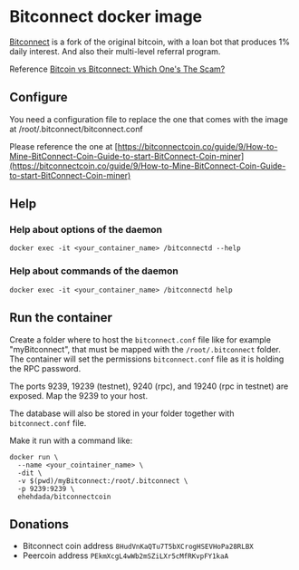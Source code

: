 # Bitconnect docker image

[Bitconnect](https://bitconnectcoin.co/) is a fork of the original bitcoin, with a loan bot that produces 1% daily interest. And also their multi-level referral program.

Reference [Bitcoin vs Bitconnect: Which One's The Scam?](https://steemit.com/bitcoin/@hoho/bitcoin-vs-bitconnect-which-one-s-the-scam)

## Configure

You need a configuration file to replace the one that comes with the image at /root/.bitconnect/bitconnect.conf

Please reference the one at [https://bitconnectcoin.co/guide/9/How-to-Mine-BitConnect-Coin-Guide-to-start-BitConnect-Coin-miner](https://bitconnectcoin.co/guide/9/How-to-Mine-BitConnect-Coin-Guide-to-start-BitConnect-Coin-miner)

## Help

### Help about options of the daemon
```
docker exec -it <your_container_name> /bitconnectd --help
```
### Help about commands of the daemon
```
docker exec -it <your_container_name> /bitconnectd help
```

## Run the container

Create a folder where to host the `bitconnect.conf` file like for example "myBitconnect", that must be mapped with the `/root/.bitconnect` folder. The container will set the permissions `bitconnect.conf` file as it is holding the RPC password. 

The ports 9239, 19239 (testnet), 9240 (rpc), and 19240 (rpc in testnet) are exposed. Map the 9239 to your host. 

The database will also be stored in your folder together with `bitconnect.conf` file.

Make it run with a command like:
```
docker run \
  --name <your_cointainer_name> \
  -dit \
  -v $(pwd)/myBitconnect:/root/.bitconnect \
  -p 9239:9239 \
  ehehdada/bitconnectcoin
```

## Donations

* Bitconnect coin address `8HudVnKaQTu7T5bXCrogHSEVHoPa28RLBX`
* Peercoin address `PEkmXcgL4wWb2mSZiLXr5cMfRKvpFY1kaA`
